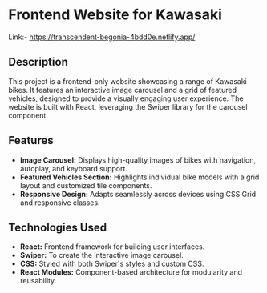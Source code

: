 # Frontend Website for Kawasaki 
Link:- https://transcendent-begonia-4bdd0e.netlify.app/
## Description
This project is a frontend-only website showcasing a range of Kawasaki bikes. It features an interactive image carousel and a grid of featured vehicles, designed to provide a visually engaging user experience. The website is built with React, leveraging the Swiper library for the carousel component.

## Features
- **Image Carousel:** Displays high-quality images of bikes with navigation, autoplay, and keyboard support.
- **Featured Vehicles Section:** Highlights individual bike models with a grid layout and customized tile components.
- **Responsive Design:** Adapts seamlessly across devices using CSS Grid and responsive classes.

## Technologies Used
- **React:** Frontend framework for building user interfaces.
- **Swiper:** To create the interactive image carousel.
- **CSS:** Styled with both Swiper's styles and custom CSS.
- **React Modules:** Component-based architecture for modularity and reusability.

